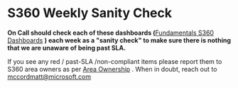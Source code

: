 # S360 Weekly Sanity Check

**On Call should check each of these dashboards (**[Fundamentals S360 Dashboards](onenote:..\Run-The-Business\S360-FUN.one#Fundamentals%20S360%20Dashboards&amp;section-id={3B313DB0-3CE3-4080-B92D-B94B5BE832A4}&amp;page-id={29A5D3AF-0D86-41DE-96BE-5B2AEEDDEB5B}&amp;end&amp;base-path=https://microsoft.sharepoint.com/teams/PaymentExperience/SiteAssets/Payment%20Experience) **) each week as a "sanity check" to make sure there is nothing that we are unaware of being past SLA.**

If you see any red / past-SLA /non-compliant items please report them to S360 area owners as per [Area Ownership](onenote:..\Run-The-Business\S360.one#Area%20Ownership&amp;section-id={3B313DB0-3CE3-4080-B92D-B94B5BE832A4}&amp;page-id={C39EDAAE-F1DD-43F2-AAEB-18539A3F1D82}&amp;end&amp;base-path=https://microsoft.sharepoint.com/teams/PaymentExperience/SiteAssets/Payment%20Experience) . When in doubt, reach out to mccordmatt@microsoft.com